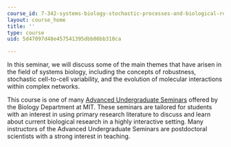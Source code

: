 ```yaml
---
course_id: 7-342-systems-biology-stochastic-processes-and-biological-robustness-fall-2008
layout: course_home
title: ''
type: course
uid: 5d47097d48e457541395dbb06bb310ca

---
```

In this seminar, we will discuss some of the main themes that have arisen in the field of systems biology, including the concepts of robustness, stochastic cell-to-cell variability, and the evolution of molecular interactions within complex networks.

This course is one of many [Advanced Undergraduate Seminars](https://biology.mit.edu/undergraduate/course_listings/advanced_undergraduate_seminars) offered by the Biology Department at MIT. These seminars are tailored for students with an interest in using primary research literature to discuss and learn about current biological research in a highly interactive setting. Many instructors of the Advanced Undergraduate Seminars are postdoctoral scientists with a strong interest in teaching.
